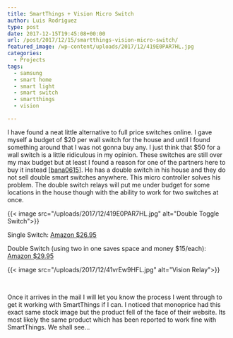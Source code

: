 ```yaml
---
title: SmartThings + Vision Micro Switch
author: Luis Rodriguez
type: post
date: 2017-12-15T19:45:08+00:00
url: /post/2017/12/15/smartthings-vision-micro-switch/
featured_image: /wp-content/uploads/2017/12/419E0PAR7HL.jpg
categories:
  - Projects
tags:
  - samsung
  - smart home
  - smart light
  - smart switch
  - smartthings
  - vision

---
```

I have found a neat little alternative to full price switches online. I gave myself a budget of $20 per wall switch for the house and until I found something around that I was not gonna buy any. I just think that $50 for a wall switch is a little ridiculous in my opinion. These switches are still over my max budget but at least I found a reason for one of the partners here to buy it instead [[bana0615][1]]. He has a double switch in his house and they do not sell double smart switches anywhere. This micro controller solves his problem. The double switch relays will put me under budget for some locations in the house though with the ability to work for two switches at once.

{{< image src="/uploads/2017/12/419E0PAR7HL.jpg" alt="Double Toggle Switch">}}

<!--more-->

Single Switch: [Amazon $26.95][3]

Double Switch (using two in one saves space and money $15/each): [Amazon $29.95][4]

{{< image src="/uploads/2017/12/41vrEw9HFL.jpg" alt="Vision Relay">}}

&nbsp;

Once it arrives in the mail I will let you know the process I went through to get it working with SmartThings if I can. I noticed that monoprice had this exact same stock image but the product fell of the face of their website. Its most likely the same product which has been reported to work fine with SmartThings. We shall see...

&nbsp;

 [1]: https://blog.silocitylabs.com/post/author/bana0615/
 [2]: /uploads/2017/12/419E0PAR7HL.jpg
 [3]: https://www.amazon.com/Vision-Z-Wave-Micro-Switch-1-pack/dp/B01GQX1GFC/
 [4]: https://www.amazon.com/Vision-Z-Wave-Micro-Switch-relay/dp/B00R883YKU/
 [5]: /uploads/2017/12/41vrEw9HFL.jpg
